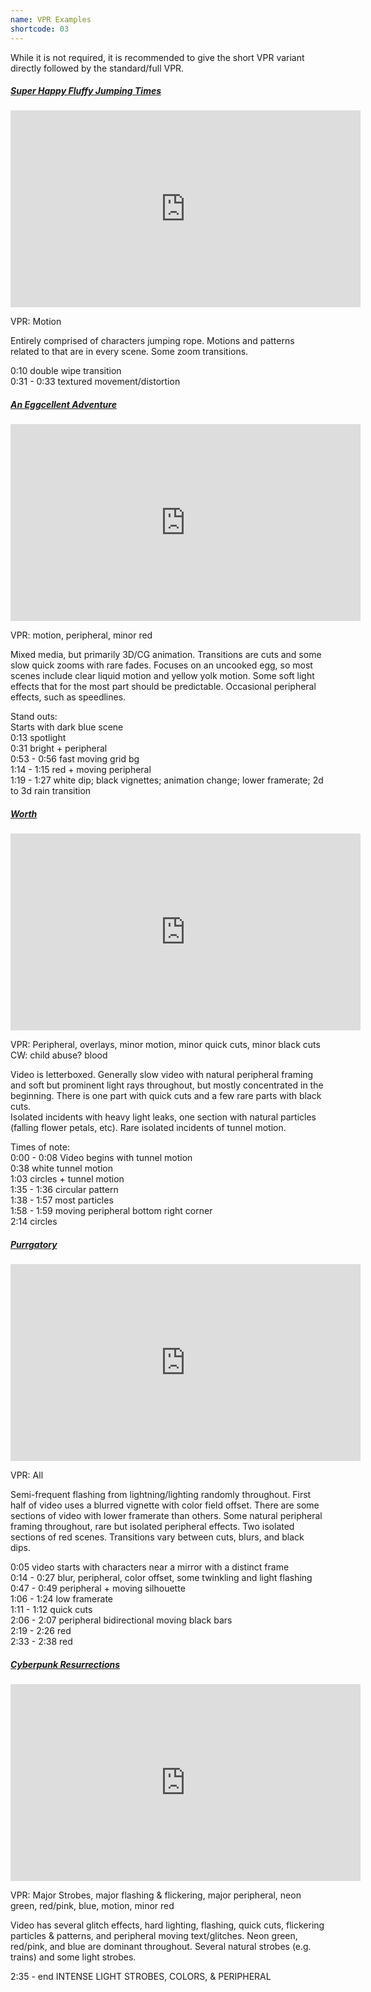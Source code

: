 ```yaml
---
name: VPR Examples
shortcode: 03
---
```


While it is not required, it is recommended to give the short VPR variant directly followed by the standard/full VPR.
    
<div class="vpr">
<h5><a href="https://youtu.be/VlLkh266JZI">Super Happy Fluffy Jumping Times</a></h5>
<iframe width="560" height="315" src="https://www.youtube-nocookie.com/embed/VlLkh266JZI" title="YouTube video player" frameborder="0" allow="accelerometer; autoplay; clipboard-write; encrypted-media; gyroscope; picture-in-picture; web-share" allowfullscreen></iframe>
<p>VPR: Motion</p> 
<p>Entirely comprised of characters jumping rope. Motions and patterns related to that are in every scene. Some zoom transitions.</p>
<p> 
    0:10 double wipe transition <br />
    0:31 - 0:33 textured movement/distortion  
</p>
</div>

<div class="vpr">
<h5><a href="https://youtu.be/hkee3SRDtaM">An Eggcellent Adventure</a></h5>
<iframe width="560" height="315" src="https://www.youtube-nocookie.com/embed/hkee3SRDtaM" title="YouTube video player" frameborder="0" allow="accelerometer; autoplay; clipboard-write; encrypted-media; gyroscope; picture-in-picture; web-share" allowfullscreen></iframe>
<p>VPR: motion, peripheral, minor red</p>
<p>
    Mixed media, but primarily 3D/CG animation. Transitions are cuts and some slow quick zooms with rare fades. Focuses on an uncooked egg, so most scenes include clear liquid motion and yellow yolk motion. Some soft light effects that for the most part should be predictable. Occasional peripheral effects, such as speedlines.
</p><p> 
    Stand outs:<br />
    Starts with dark blue scene<br />
    0:13 spotlight<br />
    0:31 bright + peripheral<br />
    0:53 - 0:56 fast moving grid bg<br />
    1:14 - 1:15 red + moving peripheral<br />
    1:19 - 1:27 white dip; black vignettes; animation change; lower framerate; 2d to 3d rain transition
</p>
</div>

<div class="vpr">
<h5><a href="https://youtu.be/Vg3K7RJgpe4">Worth</a></h5>
<iframe width="560" height="315" src="https://www.youtube-nocookie.com/embed/Vg3K7RJgpe4" title="YouTube video player" frameborder="0" allow="accelerometer; autoplay; clipboard-write; encrypted-media; gyroscope; picture-in-picture; web-share" allowfullscreen></iframe>

<p>VPR: Peripheral, overlays, minor motion, minor quick cuts, minor black cuts<br />
CW: child abuse? blood</p>

<p>Video is letterboxed. Generally slow video with natural peripheral framing and soft but prominent light rays throughout, but mostly concentrated in the beginning. There is one part with quick cuts and a few rare parts with black cuts.<br /> Isolated incidents with heavy light leaks, one section with natural particles (falling flower petals, etc). Rare isolated incidents of tunnel motion. </p>
<p>Times of note:<br />
0:00 - 0:08 Video begins with tunnel motion<br />
0:38 white tunnel motion<br />
1:03 circles + tunnel motion <br />
1:35 - 1:36 circular pattern <br />
1:38 - 1:57 most particles <br />
1:58 - 1:59 moving peripheral bottom right corner <br />
2:14 circles <br />
</p>
</div>

<div class="vpr">
<h5><a href="https://youtu.be/flX01ygDYwE">Purrgatory</a></h5>
<iframe width="560" height="315" src="https://www.youtube-nocookie.com/embed/flX01ygDYwE" title="YouTube video player" frameborder="0" allow="accelerometer; autoplay; clipboard-write; encrypted-media; gyroscope; picture-in-picture; web-share" allowfullscreen></iframe>
<p>VPR: All</p>
<p>Semi-frequent flashing from lightning/lighting randomly throughout. First half of video uses a blurred vignette with color field offset. There are some sections of video with lower framerate than others. Some natural peripheral framing throughout, rare but isolated peripheral effects. Two isolated sections of red scenes. Transitions vary between cuts, blurs, and black dips.</p>
<p>
    0:05 video starts with characters near a mirror with a distinct frame<br />
    0:14 - 0:27 blur, peripheral, color offset, some twinkling and light flashing<br />
    0:47 - 0:49 peripheral + moving silhouette<br />
    1:06 - 1:24 low framerate<br />
    1:11 - 1:12 quick cuts<br />
    2:06 - 2:07 peripheral bidirectional moving black bars<br />
    2:19 - 2:26 red<br />
    2:33 - 2:38 red<br />
</p> 
</div>

<div class="vpr">
<h5><a href="https://youtu.be/36I6FjEYPsY">Cyberpunk Resurrections</a></h5>
<iframe width="560" height="315" src="https://www.youtube-nocookie.com/embed/36I6FjEYPsY" title="YouTube video player" frameborder="0" allow="accelerometer; autoplay; clipboard-write; encrypted-media; gyroscope; picture-in-picture; web-share" allowfullscreen></iframe>
<p>VPR: Major Strobes, major flashing & flickering, major peripheral, neon green, red/pink, blue, motion, minor red</p>
<p>
Video has several glitch effects, hard lighting, flashing, quick cuts, flickering particles & patterns, and peripheral moving text/glitches. Neon green, red/pink, and blue are dominant throughout. Several natural strobes (e.g. trains) and some light strobes.
</p>
    
<p>2:35 - end  INTENSE LIGHT STROBES, COLORS, & PERIPHERAL</p>
</div>



